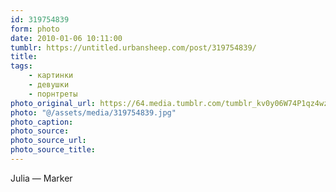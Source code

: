 ```yaml
---
id: 319754839
form: photo
date: 2010-01-06 10:11:00
tumblr: https://untitled.urbansheep.com/post/319754839/
title:
tags:
    - картинки
    - девушки
    - порнтреты
photo_original_url: https://64.media.tumblr.com/tumblr_kv0y06W74P1qz4wzio1_1280.jpg
photo: "@/assets/media/319754839.jpg"
photo_caption:
photo_source:
photo_source_url:
photo_source_title:
---
```


<p>Julia — Marker</p>
